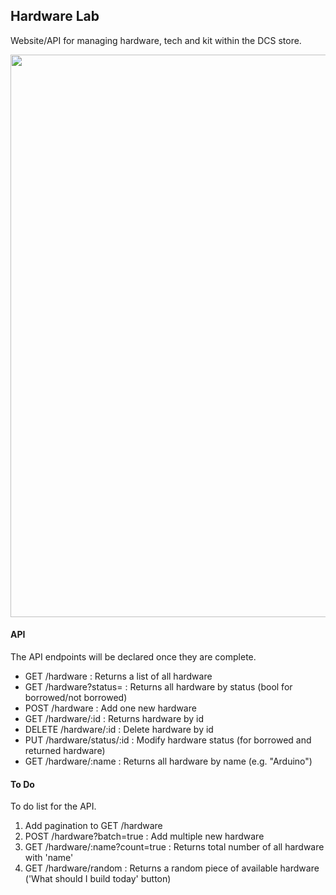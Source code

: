 ## Hardware Lab
Website/API for managing hardware, tech and kit within the DCS store.

<p align="center"><img src ="https://raw.githubusercontent.com/Bucknalla/hardware-lab/master/assets/github/readme.gif" width="900"></p>

#### API
The API endpoints will be declared once they are complete.

 - GET /hardware : Returns a list of all hardware
 - GET /hardware?status= : Returns all hardware by status (bool for borrowed/not borrowed)
 - POST /hardware : Add one new hardware
 - GET /hardware/:id : Returns hardware by id
 - DELETE /hardware/:id : Delete hardware by id
 - PUT /hardware/status/:id : Modify hardware status (for borrowed and returned hardware)
 - GET /hardware/:name : Returns all hardware by name (e.g. "Arduino")

#### To Do
To do list for the API.

1. Add pagination to GET /hardware
2. POST /hardware?batch=true : Add multiple new hardware
3. GET /hardware/:name?count=true : Returns total number of all hardware with 'name'
4. GET /hardware/random : Returns a random piece of available hardware ('What should I build today' button)

